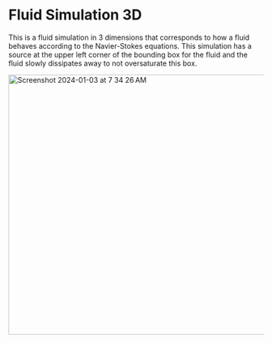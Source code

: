 # Fluid Simulation 3D
This is a fluid simulation in 3 dimensions that corresponds to how a fluid behaves according to the Navier-Stokes equations.
This simulation has a source at the upper left corner of the bounding box for the fluid and the fluid slowly dissipates away to not oversaturate this box.

<img width="513" alt="Screenshot 2024-01-03 at 7 34 26 AM" src="https://github.com/caseyhild/Fluid-Simulations/assets/44584719/9d4b8e88-b24c-40e7-9fce-6d47ddc5a7d3">
